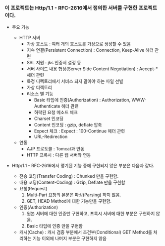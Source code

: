 ### 이 프로젝트는 Http/1.1 - RFC-2616에서 정의한 서버를 구현한 프로젝트이다.

* 주요 기능
    * HTTP 서버
        * 가상 호스트 : 여러 개의 호스트를 가상으로 생성할 수 있음
        * 지속 연결(Persistent Connection) : Connection, Keep-Alive 헤더 관련
        * SSL 지원 : jks 인증서 설정 등
        * 서버 사이드 내용 협상(Server Side Content Negotiation) : Accept-* 헤더 관련
        * 특정 디렉토리에서 서비스 되지 말아야 하는 파일 선별
        * 가상 디렉토리
        * 리소스 별 기능 
            * Basic 타입에 인증(Authorization) : Authorization, WWW-Authenticate 헤더 관련
            * 허락된 요청 메소드 체크
            * Charset 인코딩
            * Content 인코딩 : gzip, deflate 압축 
            * Expect 체크 :  Expect : 100-Continue 헤더 관련
            * URL-Redirection
    * 연동 
        * AJP 프로토콜 : Tomcat과 연동
        * HTTP 프록시 : 다른 웹 서버와 연동

* Http/1.1 - RFC-2616에서 명기된 기능 중에 구현되지 않은 부분은 다음과 같다.
    * 전송 코딩(Transfer Coding) : Chunked 만을 구현함.
    * 내용 코딩(Content-Coding) : Gzip, Deflate 만을 구현함
    * 요청(Request)
        1. Multi-Part 요청의 본문은 파싱(Parsing) 하지 않음.
        2. GET, HEAD Method에 대한 기능만을 구현함.
    * 인증(Authorization)
        1. 원본 서버에 대한 인증만 구현하고, 프록시 서버에 대한 부분은 구현하지 않음.
        2. Basic 타입에 인증 만을 구현함
    * 캐시(Cache) : 캐시 검증 부분에서 조건부(Conditional) GET Method를 처리하는 기능 이외에 나머지 부분은 구현하지 않음

